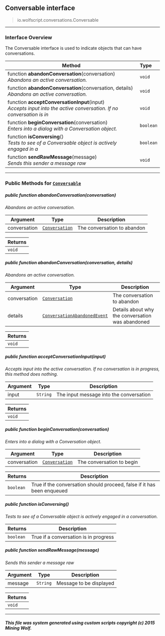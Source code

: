 ## Conversable __interface__

>io.wolfscript.conversations.Conversable

---

### Interface Overview

The Conversable interface is used to indicate objects that can have conversations.

Method | Type   
--- | :--- 
 function __abandonConversation__(conversation) <br> _Abandons an active conversation._ | `void`
 function __abandonConversation__(conversation, details) <br> _Abandons an active conversation._ | `void`
 function __acceptConversationInput__(input) <br> _Accepts input into the active conversation. If no conversation is in_ | `void`
 function __beginConversation__(conversation) <br> _Enters into a dialog with a Conversation object._ | `boolean`
 function __isConversing__() <br> _Tests to see of a Conversable object is actively engaged in a_ | `boolean`
 function __sendRawMessage__(message) <br> _Sends this sender a message raw_ | `void`



---


### Public Methods for [`Conversable`](Conversable.md)

##### <a id='abandonconversation'></a>public  function __abandonConversation__(conversation)

_Abandons an active conversation._

Argument | Type | Description  
--- | --- | --- 
conversation | [`Conversation`](Conversation.md) | The conversation to abandon

Returns | 
--- | 
`void` |


##### <a id='abandonconversation'></a>public  function __abandonConversation__(conversation, details)

_Abandons an active conversation._

Argument | Type | Description  
--- | --- | --- 
conversation | [`Conversation`](Conversation.md) | The conversation to abandon
details | [`ConversationAbandonedEvent`](ConversationAbandonedEvent.md) | Details about why the conversation was abandoned

Returns | 
--- | 
`void` |


##### <a id='acceptconversationinput'></a>public  function __acceptConversationInput__(input)

_Accepts input into the active conversation. If no conversation is in progress, this method does nothing._

Argument | Type | Description  
--- | --- | --- 
input | `String` | The input message into the conversation

Returns | 
--- | 
`void` |


##### <a id='beginconversation'></a>public  function __beginConversation__(conversation)

_Enters into a dialog with a Conversation object._

Argument | Type | Description  
--- | --- | --- 
conversation | [`Conversation`](Conversation.md) | The conversation to begin

Returns | Description
--- | --- 
`boolean` | True if the conversation should proceed, false if it has been enqueued


##### <a id='isconversing'></a>public  function __isConversing__()

_Tests to see of a Conversable object is actively engaged in a conversation._

Returns | Description
--- | --- 
`boolean` | True if a conversation is in progress


##### <a id='sendrawmessage'></a>public  function __sendRawMessage__(message)

_Sends this sender a message raw_

Argument | Type | Description  
--- | --- | --- 
message | `String` | Message to be displayed

Returns | 
--- | 
`void` |


---


##### This file was system generated using custom scripts copyright (c) 2015 Mining Wolf.
	

